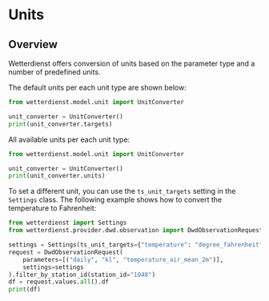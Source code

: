 # Units

## Overview

Wetterdienst offers conversion of units based on the parameter type and a number of predefined units. 

The default units per each unit type are shown below:

```python exec="on" source="above"
from wetterdienst.model.unit import UnitConverter

unit_converter = UnitConverter()
print(unit_converter.targets)
```

All available units per each unit type:

```python exec="on" source="above"
from wetterdienst.model.unit import UnitConverter

unit_converter = UnitConverter()
print(unit_converter.units)
```

To set a different unit, you can use the `ts_unit_targets` setting in the `Settings` class. The following example
shows how to convert the temperature to Fahrenheit:

```python exec="on" source="above"
from wetterdienst import Settings
from wetterdienst.provider.dwd.observation import DwdObservationRequest

settings = Settings(ts_unit_targets={"temperature": "degree_fahrenheit"})
request = DwdObservationRequest(
    parameters=[("daily", "kl", "temperature_air_mean_2m")],
    settings=settings
).filter_by_station_id(station_id="1048")
df = request.values.all().df
print(df)
```
